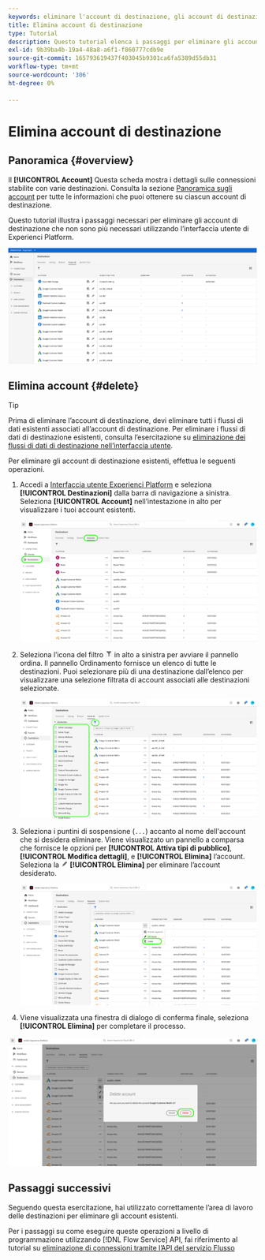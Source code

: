 ```yaml
---
keywords: eliminare l'account di destinazione, gli account di destinazione, come eliminare gli account
title: Elimina account di destinazione
type: Tutorial
description: Questo tutorial elenca i passaggi per eliminare gli account di destinazione nell’interfaccia utente di Adobe Experience Platform
exl-id: 9b39ba4b-19a4-48a8-a6f1-f860777cdb9e
source-git-commit: 165793619437f403045b9301ca6fa5389d55db31
workflow-type: tm+mt
source-wordcount: '306'
ht-degree: 0%

---
```


# Elimina account di destinazione

## Panoramica {#overview}

Il **[!UICONTROL Account]** Questa scheda mostra i dettagli sulle connessioni stabilite con varie destinazioni. Consulta la sezione [Panoramica sugli account](../ui/destinations-workspace.md#accounts) per tutte le informazioni che puoi ottenere su ciascun account di destinazione.

Questo tutorial illustra i passaggi necessari per eliminare gli account di destinazione che non sono più necessari utilizzando l’interfaccia utente di Experienci Platform.

![Scheda Account](../assets/ui/update-accounts/destination-accounts.png)

## Elimina account {#delete}

>[!TIP]
>
>Prima di eliminare l’account di destinazione, devi eliminare tutti i flussi di dati esistenti associati all’account di destinazione. Per eliminare i flussi di dati di destinazione esistenti, consulta l’esercitazione su [eliminazione dei flussi di dati di destinazione nell’interfaccia utente](./delete-destinations.md).

Per eliminare gli account di destinazione esistenti, effettua le seguenti operazioni.

1. Accedi a [Interfaccia utente Experienci Platform](https://platform.adobe.com/) e seleziona **[!UICONTROL Destinazioni]** dalla barra di navigazione a sinistra. Seleziona **[!UICONTROL Account]** nell’intestazione in alto per visualizzare i tuoi account esistenti.

   ![Scheda Account](../assets/ui/delete-accounts/accounts-tab.png)

2. Seleziona l’icona del filtro ![Icona filtro](../assets/ui/update-accounts/filter.png) in alto a sinistra per avviare il pannello ordina. Il pannello Ordinamento fornisce un elenco di tutte le destinazioni. Puoi selezionare più di una destinazione dall’elenco per visualizzare una selezione filtrata di account associati alle destinazioni selezionate.

   ![Filtra destinazioni](../assets/ui/delete-accounts/filter-accounts.png)

3. Seleziona i puntini di sospensione (`...`) accanto al nome dell&#39;account che si desidera eliminare. Viene visualizzato un pannello a comparsa che fornisce le opzioni per **[!UICONTROL Attiva tipi di pubblico]**, **[!UICONTROL Modifica dettagli]**, e **[!UICONTROL Elimina]** l’account. Seleziona la ![Pulsante Elimina](../assets/ui/workspace/pencil-icon.png) **[!UICONTROL Elimina]** per eliminare l’account desiderato.

   ![Elimina account di destinazione](../assets/ui/delete-accounts/delete-accounts.png)

4. Viene visualizzata una finestra di dialogo di conferma finale, seleziona **[!UICONTROL Elimina]** per completare il processo.

![Conferma eliminazione account](../assets/ui/delete-accounts/confirm-account-deletion.png)

## Passaggi successivi

Seguendo questa esercitazione, hai utilizzato correttamente l’area di lavoro delle destinazioni per eliminare gli account esistenti.

Per i passaggi su come eseguire queste operazioni a livello di programmazione utilizzando [!DNL Flow Service] API, fai riferimento al tutorial su [eliminazione di connessioni tramite l’API del servizio Flusso](../api/delete-destination-account.md)
